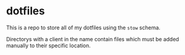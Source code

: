 # dotfiles

This is a repo to store all of my dotfiles using the `stow` schema.

Directorys with a client in the name contain files which must be added manually to their specific location.
